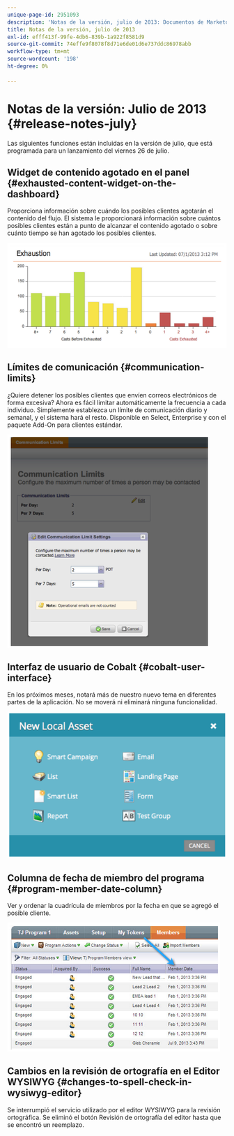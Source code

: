```yaml
---
unique-page-id: 2951093
description: 'Notas de la versión, julio de 2013: Documentos de Marketo: Documentación del producto'
title: Notas de la versión, julio de 2013
exl-id: efff413f-99fe-4db6-839b-1a922f8581d9
source-git-commit: 74effe9f8078f8d71e6de01d6e737ddc86978abb
workflow-type: tm+mt
source-wordcount: '198'
ht-degree: 0%

---
```


# Notas de la versión: Julio de 2013 {#release-notes-july}

Las siguientes funciones están incluidas en la versión de julio, que está programada para un lanzamiento del viernes 26 de julio.

## Widget de contenido agotado en el panel {#exhausted-content-widget-on-the-dashboard}

Proporciona información sobre cuándo los posibles clientes agotarán el contenido del flujo. El sistema le proporcionará información sobre cuántos posibles clientes están a punto de alcanzar el contenido agotado o sobre cuánto tiempo se han agotado los posibles clientes.

![](assets/image2014-9-22-16-3a30-3a50.png)

## Límites de comunicación {#communication-limits}

¿Quiere detener los posibles clientes que envíen correos electrónicos de forma excesiva? Ahora es fácil limitar automáticamente la frecuencia a cada individuo. Simplemente establezca un límite de comunicación diario y semanal, y el sistema hará el resto. Disponible en Select, Enterprise y con el paquete Add-On para clientes estándar.

![](assets/image2014-9-22-16-3a31-3a13.png)

## Interfaz de usuario de Cobalt {#cobalt-user-interface}

En los próximos meses, notará más de nuestro nuevo tema en diferentes partes de la aplicación. No se moverá ni eliminará ninguna funcionalidad.

![](assets/image2014-9-22-16-3a31-3a42.png)

## Columna de fecha de miembro del programa {#program-member-date-column}

Ver y ordenar la cuadrícula de miembros por la fecha en que se agregó el posible cliente.

![](assets/image2014-9-22-16-3a32-3a1.png)

## Cambios en la revisión de ortografía en el Editor WYSIWYG {#changes-to-spell-check-in-wysiwyg-editor}

Se interrumpió el servicio utilizado por el editor WYSIWYG para la revisión ortográfica. Se eliminó el botón Revisión de ortografía del editor hasta que se encontró un reemplazo.

